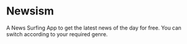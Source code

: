 # Newsism
A News Surfing App to get the latest news of the day for free. You can switch according to your required genre.
